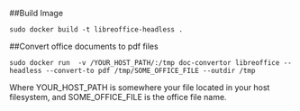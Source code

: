 ##Build Image

`sudo docker build -t libreoffice-headless .`

##Convert office documents to pdf files

`sudo docker run  -v /YOUR_HOST_PATH/:/tmp doc-convertor libreoffice --headless --convert-to pdf /tmp/SOME_OFFICE_FILE --outdir /tmp`

Where YOUR_HOST_PATH is somewhere your file located in your host filesystem, and SOME_OFFICE_FILE is the office file name.
